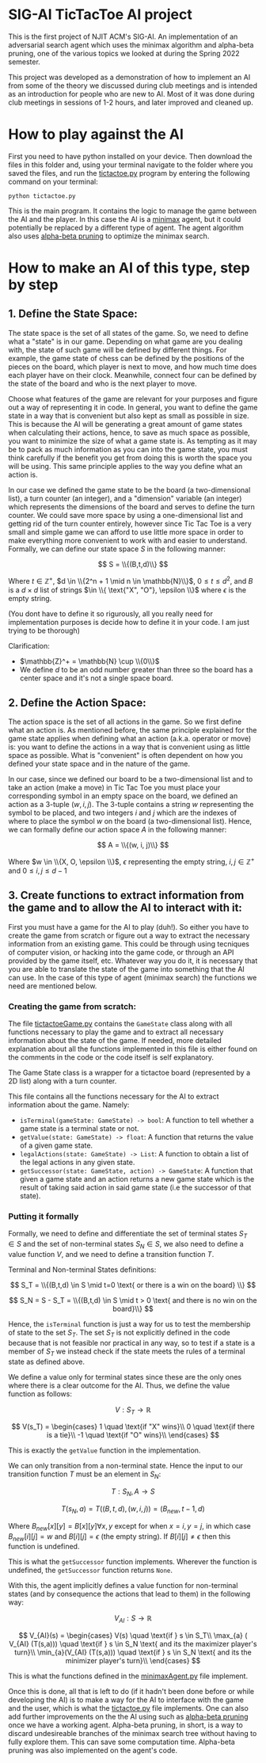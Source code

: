 # SIG-AI TicTacToe AI project

This is the first project of NJIT ACM's SIG-AI. An implementation of an adversarial search agent which uses the minimax algorithm and alpha-beta pruning, one of the various 
topics we looked at during the Spring 2022 semester.

This project was developed as a demonstration of how to implement an AI from some of the theory we discussed during club meetings and is intended as an introduction for people who are new to AI. Most of it was done during club meetings in sessions of 1-2 hours, and later improved and cleaned up.

# How to play against the AI
First you need to have python installed on your device. Then download the files in this folder and, using your terminal navigate to the folder where you saved the files, and
run the [tictactoe.py](./tictactoe.py) program by entering the following command on your terminal:

```
python tictactoe.py
```

This is the main program. It contains the logic to manage the game between the AI and the player. 
In this case the AI is a [minimax](https://en.wikipedia.org/wiki/Minimax) agent, but it could potentially be replaced by a different 
type of agent. The agent algorithm also uses [alpha-beta pruning](https://en.wikipedia.org/wiki/Alpha%E2%80%93beta_pruning) to optimize the minimax search.

# How to make an AI of this type, step by step

## 1. Define the State Space:

The state space is the set of all states of the game. So, we need to define what a "state" is in our game. Depending on what game are you dealing with, the state of such game will be defined by different things. For example, the game
state of chess can be defined by the positions of the pieces on the board, which player is next to move, and how much time does each player have on their clock. Meanwhile, connect four can be defined by the state of the board and who is the next player to move. 

Choose what features of the game are relevant for your purposes and figure out a way of representing it in code. In general, you want to define the game state in a way that is convenient but also kept as small as possible in size. This is because the AI will be generating a great amount of game states when calculating their actions, hence, to save as much space as possible, you want to minimize the size of what a game state is. As tempting as it may be to pack as much information as you can into the game state, you must think carefully if the benefit you get from doing this is worth the space you will be using. This same principle applies to the way you define what an action is. 

In our case we defined the game state to be the board (a two-dimensional list), a turn counter (an integer), and a "dimension" variable (an integer) which represents the dimensions of the board and serves to define the turn counter. We could save more space by using a one-dimensional list and getting rid of the turn counter entirely, however since Tic Tac Toe is a very small and simple game we can afford to use little more space in order to make everything more convenient to work with and easier to understand. Formally, we can define our state space $S$ in the following manner:

$$
S = \\{(B,t,d)\\} 
$$ 

Where $t \in \mathbb{Z}^+$, $d \in \\{2^n + 1 \mid n \in \mathbb{N}\\}$,  $0 \leq t \leq d^2$, and $B$ is a $d \times d$ list of strings $\in \\{ \text{"X", "O"}, \epsilon \\}$ where $\epsilon$ is the empty string.

(You dont have to define it so rigurously, all you really need for implementation purposes is decide how to define it in your code. I am just trying to be thorough)

Clarification:
- $\mathbb{Z}^+ = \mathbb{N} \cup \\{0\\}$
- We define $d$ to be an odd number greater than three so the board has a center space and it's not a single space board.
## 2. Define the Action Space:

The action space is the set of all actions in the game. So we first define what an action is. As mentioned before, the same principle explained for the game state applies when defining what an action (a.k.a. operator or move) is: you want to define the actions in a way that is convenient using as little space as possible. What is "convenient" is often dependent on how you defined your state space and in the nature of the game. 

In our case, since we defined our board to be a two-dimensional list and to take an action (make a move) in Tic Tac Toe you must place your corresponding symbol in an empty space on the board, we defined an action as a 3-tuple $(w, i, j)$. The 3-tuple contains a string $w$ representing the symbol to be placed, and two integers $i$ and $j$ which are the indexes of where to place the symbol $w$ on the board (a two-dimensional list). Hence, we can formally define our action space $A$ in the following manner:

$$
A = \\{(w, i, j)\\}
$$

Where $w \in \\{X, O, \epsilon \\}$, $\epsilon$ representing the empty string, $i,j \in \mathbb{Z}^{+}$ and $0 \leq i,j \leq d-1$

## 3. Create functions to extract information from the game and to allow the AI to interact with it:

First you must have a game for the AI to play (duh!). So either you have to create the game from scratch or figure out a way to extract the necessary information from an existing game. This could be through using tecniques of computer vision, or hacking into the game code, or through an API provided by the game itself, etc. Whatever way you do it, it is necessary that you are able to translate the state of the game into something that the AI can use. In the case of this type of agent (minimax search) the functions we need are mentioned below.


### Creating the game from scratch:

The file [tictactoeGame.py](./tictactoeGame.py) contains the `GameState` class along with all functions necessary to
play the game and to extract all necessary information about the state of the game. If needed, more detailed explanation about all the functions implemented in this file is either found on the comments in the code or the code itself is self explanatory.

The Game State class is a wrapper for a tictactoe board (represented by a 2D list)
along with a turn counter.

This file contains all the functions necessary for the AI to extract 
information about the game. Namely:
- `isTerminal(gameState: GameState) -> bool`: A function to tell whether a game state is a terminal state or not.
- `getValue(state: GameState) -> float`: A function that returns the value of a given game state. 
- `legalActions(state: GameState) -> List`: A function to obtain a list of the legal actions in any given state.
- `getSuccessor(state: GameState, action) -> GameState`: A function that given a game state and an action 
returns a new game state which is the result of taking said action in said game state (i.e the successor of that state).

### Putting it formally
Formally, we need to define and differentiate the set of terminal states $S_T \in S$ and the set of non-terminal states $S_N \in S$, we also need to define a value function $V$, and we need to define a transition function $T$.

Terminal and Non-terminal States definitions:

$$
S_T = \\{(B,t,d) \in S \mid t=0 \text{ or there is a win on the board} \\}
$$

$$
S_N = S - S_T = \\{(B,t,d) \in S \mid t > 0 \text{ and there is no win on the board}\\}
$$

Hence, the `isTerminal` function is just a way for us to test the membership of state to the set $S_T$. The set $S_T$ is not explicitly defined in the code because that is not feasible nor practical in any way, so to test if a state is a member of $S_T$ we instead check if the state meets the rules of a terminal state as defined above.

We define a value only for terminal states since these are the only ones where there is a clear outcome for the AI. Thus, we define the value function as follows: 

$$
V: S_T \to \mathbb{R}
$$

$$
V(s_T) = \begin{cases}
        1 \quad \text{if "X" wins}\\
        0 \quad \text{if there is a tie}\\
        -1 \quad \text{if "O" wins}\\
    \end{cases}
$$

This is exactly the `getValue` function in the implementation.

We can only transition from a non-terminal state. Hence the input to our transition function $T$ must be an element in $S_N$:

$$
T: S_{N},A \to S
$$

$$
T(s_{N},a) = T ((B,t,d), (w,i,j)) = (B_{new}, t-1, d)
$$

Where $B_{new}[x][y] = B[x][y] \forall x,y$ except for  when $x = i, y = j$, in which case $B_{new}[i][j] = w$ and $B[i][j] = \epsilon$ (the empty string). If $B[i][j] \neq \epsilon$ then this function is undefined.

This is what the `getSuccessor` function implements. Wherever the function is undefined, the `getSuccessor` function returns `None`.

With this, the agent implicitly defines a value function for non-terminal states (and by consequence the actions that lead to them) in the following way:

$$
V_{AI}: S \to \mathbb{R}
$$

$$
V_{AI}(s) = \begin{cases}
            V(s) \quad \text{if } s \in S_T\\
            \max_{a} ( V_{AI} (T(s,a))) \quad \text{if } s \in S_N \text{ and its the maximizer player's turn}\\
            \min_{a}(V_{AI} (T(s,a))) \quad \text{if } s \in S_N \text{ and its the minimizer player's turn}\\
        \end{cases}
$$

This is what the functions defined in the [minimaxAgent.py](./minimaxAgent.py) file implement.

Once this is done, all that is left to do (if it hadn't been done before or while developing the AI) is to make a way for the AI to interface with the game and the user, which is what the [tictactoe.py](./tictactoe.py) file implements. One can also add further improvements on the the AI using such as [alpha-beta pruning](https://en.wikipedia.org/wiki/Alpha%E2%80%93beta_pruning) once we have a working agent. Alpha-beta pruning, in short, is a way to discard undesireable branches of the minimax search tree without having to fully explore them. This can save some computation time. Alpha-beta pruning was also implemented on the agent's code.

